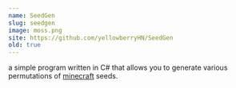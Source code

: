 ```yaml
---
name: SeedGen
slug: seedgen
image: moss.png
site: https://github.com/yellowberryHN/SeedGen
old: true
---
```


a simple program written in C# that allows you to generate
various permutations of [minecraft](https://minecraft.net) seeds.